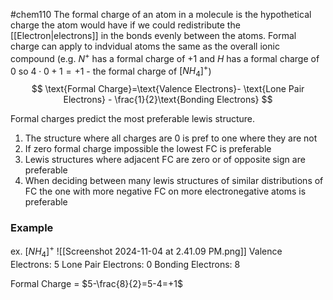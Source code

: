 #chem110 
The formal charge of an atom in a molecule is the hypothetical charge the atom would have if we could redistribute the [[Electron|electrons]] in the bonds evenly between the atoms. Formal charge can apply to indvidual atoms the same as the overall ionic compound (e.g. $N^+$ has a formal charge of $+1$ and $H$ has a formal charge of $0$ so $4\cdot0+1 = +1$ - the formal charge of $[NH_4]^+$)
$$
\text{Formal Charge}=\text{Valence Electrons}- \text{Lone Pair Electrons} - \frac{1}{2}\text{Bonding Electrons}
$$

Formal charges predict the most preferable lewis structure.
1. The structure where all charges are 0 is pref to one where they are not
2. If zero formal charge impossible the lowest FC is preferable
3. Lewis structures where adjacent FC are zero or of opposite sign are preferable
4. When deciding between many lewis structures of similar distributions of FC the one with more negative FC on more electronegative atoms is preferable
### Example
ex. $[NH_4]^+$
![[Screenshot 2024-11-04 at 2.41.09 PM.png]]
Valence Electrons: $5$
Lone Pair Electrons: $0$
Bonding Electrons: $8$

Formal Charge = $5-\frac{8}{2}=5-4=+1$